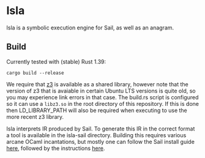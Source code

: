 # Isla

Isla is a symbolic execution engine for Sail, as well as an anagram.

## Build

Currently tested with (stable) Rust 1.39:
```
cargo build --release
```
We require that [z3](https://github.com/Z3Prover/z3) is available as a
shared library, however note that the version of z3 that is avaiable
in certain Ubuntu LTS versions is quite old, so you may experience
link errors in that case. The build.rs script is configured so it can
use a `libz3.so` in the root directory of this repository. If this is
done then LD_LIBRARY_PATH will also be required when executing to use
the more recent z3 library.

Isla interprets IR produced by Sail. To generate this IR in the
correct format a tool is available in the isla-sail
directory. Building this requires various arcane OCaml incantations,
but mostly one can follow the Sail install guide [here](https://github.com/rems-project/sail/blob/sail2/INSTALL.md), followed by the instructions [here](/isla-sail/INSTALL.md).